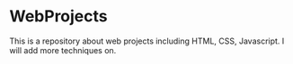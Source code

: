 # WebProjects
This is a repository about web projects including HTML, CSS, Javascript. I will add more techniques on.
